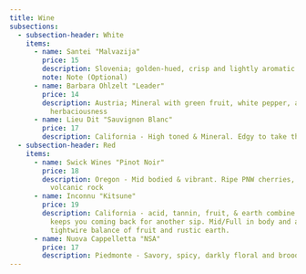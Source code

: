 ```yaml
---
title: Wine
subsections:
  - subsection-header: White
    items:
      - name: Santei "Malvazija"
        price: 15
        description: Slovenia; golden-hued, crisp and lightly aromatic
        note: Note (Optional)
      - name: Barbara Ohlzelt "Leader"
        price: 14
        description: Austria; Mineral with green fruit, white pepper, and a light
          herbaciousness
      - name: Lieu Dit "Sauvignon Blanc"
        price: 17
        description: California - High toned & Mineral. Edgy to take the edge off.
  - subsection-header: Red
    items:
      - name: Swick Wines "Pinot Noir"
        price: 18
        description: Oregon - Mid bodied & vibrant. Ripe PNW cherries, black pepper &
          volcanic rock
      - name: Inconnu "Kitsune"
        price: 19
        description: California - acid, tannin, fruit, & earth combine in a wine that
          keeps you coming back for another sip. Mid/Full in body and a
          tightwire balance of fruit and rustic earth.
      - name: Nuova Cappelletta "NSA"
        price: 17
        description: Piedmonte - Savory, spicy, darkly floral and brooding.
---
```

